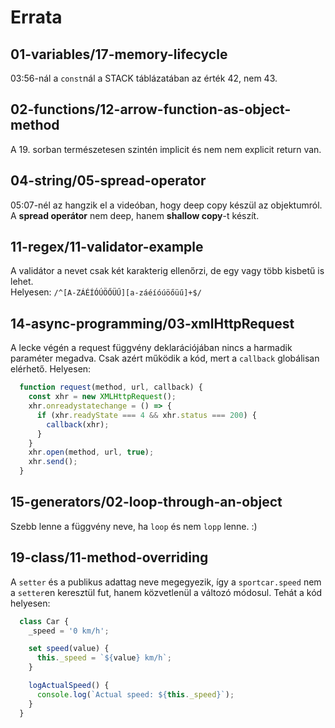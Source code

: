 # Errata
## 01-variables/17-memory-lifecycle
03:56-nál a `const`nál a STACK táblázatában az érték 42, nem 43.
## 02-functions/12-arrow-function-as-object-method
A 19. sorban természetesen szintén implicit és nem nem explicit return van.

## 04-string/05-spread-operator
05:07-nél az hangzik el a videóban, hogy deep copy készül az objektumról. 
A **spread operátor** nem deep, hanem **shallow copy**-t készít.
## 11-regex/11-validator-example
A validátor a nevet csak két karakterig ellenőrzi, de egy vagy több kisbetű is lehet.  
Helyesen: `/^[A-ZÁÉÍÓÚÖŐÜŰ][a-záéíóúöőüű]+$/` 
## 14-async-programming/03-xmlHttpRequest
A lecke végén a request függvény deklarációjában nincs a harmadik paraméter megadva. Csak azért működik a kód, mert a `callback` globálisan elérhető. Helyesen:

```javascript
  function request(method, url, callback) {
    const xhr = new XMLHttpRequest();
    xhr.onreadystatechange = () => {
      if (xhr.readyState === 4 && xhr.status === 200) {
        callback(xhr);
      }
    }
    xhr.open(method, url, true);
    xhr.send();
  }
```
## 15-generators/02-loop-through-an-object
Szebb lenne a függvény neve, ha `loop` és nem `lopp` lenne. :) 
## 19-class/11-method-overriding
A `setter` és a publikus adattag neve megegyezik, így a `sportcar.speed` nem a `setter`en keresztül fut, hanem közvetlenül a változó módosul. Tehát a kód helyesen:

```javascript
  class Car {
    _speed = '0 km/h';

    set speed(value) {
      this._speed = `${value} km/h`;
    }

    logActualSpeed() {
      console.log(`Actual speed: ${this._speed}`);
    }
  }
```
      
